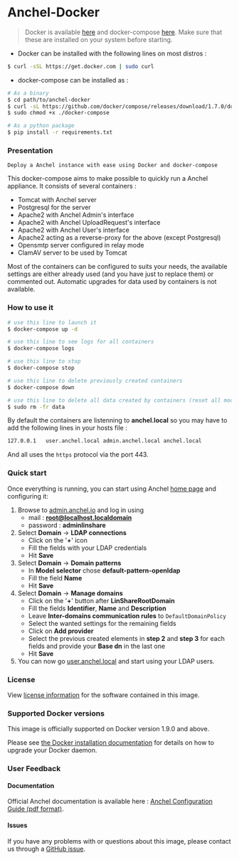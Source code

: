 # Anchel-Docker

> Docker is available [here](https://www.docker.com/products/docker) and docker-compose [here](https://docs.docker.com/compose).
> Make sure that these are installed on your system before starting.

* Docker can be installed with the following lines on most distros :

```bash
$ curl -sSL https://get.docker.com | sudo curl
```

* docker-compose can be installed as :

```bash
# As a binary
$ cd path/to/anchel-docker
$ curl -sL https://github.com/docker/compose/releases/download/1.7.0/docker-compose-`uname -s`-`uname -m` > ./docker-compose
$ sudo chmod +x ./docker-compose

# As a python package
$ pip install -r requirements.txt
```

### Presentation

    Deploy a Anchel instance with ease using Docker and docker-compose

This docker-compose aims to make possible to quickly run a Anchel appliance.
It consists of several containers :

* Tomcat with Anchel server
* Postgresql for the server
* Apache2 with Anchel Admin's interface
* Apache2 with Anchel UploadRequest's interface
* Apache2 with Anchel User's interface
* Apache2 acting as a reverse-proxy for the above (except Postgresql)
* Opensmtp server configured in relay mode
* ClamAV server to be used by Tomcat

Most of the containers can be configured to suits your needs, the available settings are either already used (and you have just to replace them) or commented out.
Automatic upgrades for data used by containers is not available.

### How to use it

```bash
# use this line to launch it
$ docker-compose up -d

# use this line to see logs for all containers
$ docker-compose logs

# use this line to stop
$ docker-compose stop

# use this line to delete previously created containers
$ docker-compose down

# use this line to delete all data created by containers (reset all modifications)
$ sudo rm -fr data
```

By default the containers are listenning to **anchel.local** so you may have to add the following lines in your hosts file :

```bash
127.0.0.1   user.anchel.local admin.anchel.local anchel.local
```

And all uses the ```https``` protocol via the port 443.

### Quick start

Once everything is running, you can start using Anchel [home page](https://anchel.io) and configuring it:

1. Browse to [admin.anchel.io](https://admin.anchel.io) and log in using
    - mail : **root@localhost.localdomain**
    - password : **adminlinshare**
2. Select **Domain** &rarr; **LDAP connections**
    - Click on the '**+**' icon
    - Fill the fields with your LDAP credentials
    - Hit **Save**
3. Select **Domain** &rarr; **Domain patterns**
    - In **Model selector** chose **default-pattern-openldap**
    - Fill the field **Name**
    - Hit **Save**
4. Select **Domain** &rarr; **Manage domains**
    - Click on the '**+**' button after **LinShareRootDomain**
    - Fill the fields **Identifier**, **Name** and **Description**
    - Leave **Inter-domains communication rules** to ```DefaultDomainPolicy```
    - Select the wanted settings for the remaining fields
    - Click on **Add provider**
    - Select the previous created elements in **step 2** and **step 3** for each fields and provide your **Base dn** in the last one
    - Hit **Save**
5. You can now go [user.anchel.local](https://user.anchel.io/) and start using your LDAP users.

### License

View [license information](https://t3c.io/license.pdf) for the software contained in this image.

### Supported Docker versions

This image is officially supported on Docker version 1.9.0 and above.

Please see [the Docker installation documentation](https://docs.docker.com/installation/) for details on how to upgrade your Docker daemon.


### User Feedback

#### Documentation

Official Anchel documentation is available here : [Anchel Configuration Guide (pdf format)](https://anchel.io/userGuide.pdf).


#### Issues

If you have any problems with or questions about this image, please contact us through a [GitHub issue](https://github.com/t3ctechnologies/Anchel_Docker-Compose/issues).
